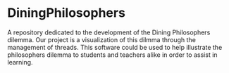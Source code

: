 # **DiningPhilosophers**

A repository dedicated to the development of the Dining Philosophers dilemma.  Our project is a visualization of this dilmma through the management of threads.  This software could be used to help illustrate the philosophers dilemma to students and teachers alike in order to assist in learning.
